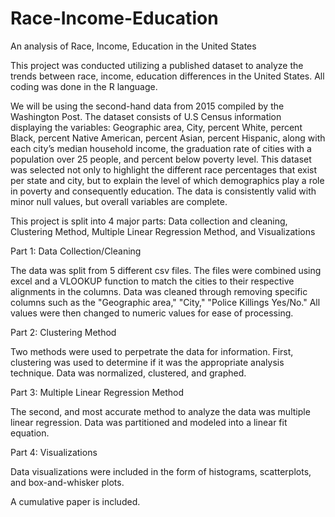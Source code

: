 # Race-Income-Education
An analysis of Race, Income, Education in the United States

This project was conducted utilizing a published dataset to analyze the trends between race, income, education differences in the United States. All coding was done in the R language.

We will be using the second-hand data from 2015 compiled by the Washington Post. The dataset consists of U.S Census information displaying the variables: Geographic area, City, percent White, percent Black, percent Native American, percent Asian, percent Hispanic, along with each city’s median household income, the graduation rate of cities with a population over 25 people, and percent below poverty level. This dataset was selected not only to highlight the different race percentages that exist per state and city, but to explain the level of which demographics play a role in poverty and consequently education. The data is consistently valid with minor null values, but overall variables are complete.

This project is split into 4 major parts: Data collection and cleaning, Clustering Method, Multiple Linear Regression Method, and Visualizations





Part 1: Data Collection/Cleaning

The data was split from 5 different csv files. The files were combined using excel and a VLOOKUP function to match the cities to their respective alignments in the columns. Data was cleaned through removing specific columns such as the "Geographic area," "City," "Police Killings Yes/No." All values were then changed to numeric values for ease of processing.




Part 2: Clustering Method

Two methods were used to perpetrate the data for information. First, clustering was used to determine if it was the appropriate analysis technique. Data was normalized, clustered, and graphed.




Part 3: Multiple Linear Regression Method

The second, and most accurate method to analyze the data was multiple linear regression. Data was partitioned and modeled into a linear fit equation.




Part 4: Visualizations 

Data visualizations were included in the form of histograms, scatterplots, and box-and-whisker plots.


A cumulative paper is included.
